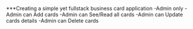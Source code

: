 \*\*\*Creating a simple yet fullstack business card application
-Admin only
-Admin can Add cards
-Admin can See/Read all cards
-Admin can Update cards details
-Admin can Delete cards
